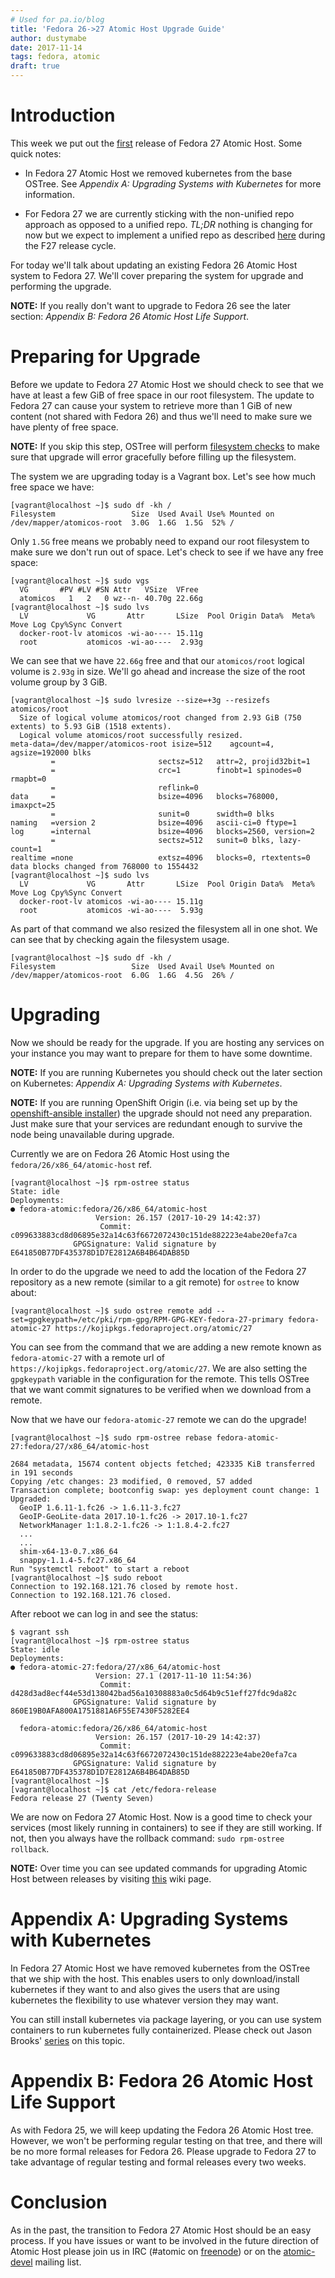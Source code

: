 ```yaml
---
# Used for pa.io/blog
title: 'Fedora 26->27 Atomic Host Upgrade Guide'
author: dustymabe
date: 2017-11-14
tags: fedora, atomic
draft: true
---
```



# Introduction

This week we put out the [first](/blog/2017/11/fedora-atomic-27-features/)
release of Fedora 27 Atomic Host. Some quick notes:

- In Fedora 27 Atomic Host we removed kubernetes from the base OSTree.
  See *Appendix A: Upgrading Systems with Kubernetes* for more
  information.

- For Fedora 27 we are currently sticking with the non-unified repo
  approach as opposed to a unified repo. *TL;DR* nothing is changing
  for now but we expect to implement a unified repo as described 
  [here](http://www.projectatomic.io/blog/2017/06/future-plans-for-fedora-atomic-release-life-cycle/)
  during the F27 release cycle.

For today we'll talk about updating an existing Fedora 26 Atomic Host 
system to Fedora 27. We'll cover preparing the system for upgrade and
performing the upgrade.

**NOTE:** If you really don't want to upgrade to Fedora 26 see the
          later section: *Appendix B: Fedora 26 Atomic Host Life Support*.

# Preparing for Upgrade

Before we update to Fedora 27 Atomic Host we should check to
see that we have at least a few GiB of free space in our root
filesystem. The update to Fedora 27 can cause your system to
retrieve more than 1 GiB of new content (not shared with Fedora
26) and thus we'll need to make sure we have plenty of free space.

**NOTE:** If you skip this step, OSTree will perform
          [filesystem checks](https://github.com/ostreedev/ostree/pull/987)
          to make sure that upgrade will error gracefully before filling
          up the filesystem.

The system we are upgrading today is a Vagrant box. Let's see how
much free space we have:

```nohighlight
[vagrant@localhost ~]$ sudo df -kh /
Filesystem                 Size  Used Avail Use% Mounted on
/dev/mapper/atomicos-root  3.0G  1.6G  1.5G  52% /
```

Only `1.5G` free means we probably need to expand our root filesystem
to make sure we don't run out of space. Let's check to see if we have
any free space:

```nohighlight
[vagrant@localhost ~]$ sudo vgs
  VG       #PV #LV #SN Attr   VSize  VFree 
  atomicos   1   2   0 wz--n- 40.70g 22.66g
[vagrant@localhost ~]$ sudo lvs
  LV             VG       Attr       LSize  Pool Origin Data%  Meta%  Move Log Cpy%Sync Convert
  docker-root-lv atomicos -wi-ao---- 15.11g                                                    
  root           atomicos -wi-ao----  2.93g
```

We can see that we have `22.66g` free and that our `atomicos/root`
logical volume is `2.93g` in size. We'll go ahead and increase the
size of the root volume group by 3 GiB.

```nohighlight
[vagrant@localhost ~]$ sudo lvresize --size=+3g --resizefs atomicos/root
  Size of logical volume atomicos/root changed from 2.93 GiB (750 extents) to 5.93 GiB (1518 extents).
  Logical volume atomicos/root successfully resized.
meta-data=/dev/mapper/atomicos-root isize=512    agcount=4, agsize=192000 blks
         =                       sectsz=512   attr=2, projid32bit=1
         =                       crc=1        finobt=1 spinodes=0 rmapbt=0
         =                       reflink=0
data     =                       bsize=4096   blocks=768000, imaxpct=25
         =                       sunit=0      swidth=0 blks
naming   =version 2              bsize=4096   ascii-ci=0 ftype=1
log      =internal               bsize=4096   blocks=2560, version=2
         =                       sectsz=512   sunit=0 blks, lazy-count=1
realtime =none                   extsz=4096   blocks=0, rtextents=0
data blocks changed from 768000 to 1554432
[vagrant@localhost ~]$ sudo lvs
  LV             VG       Attr       LSize  Pool Origin Data%  Meta%  Move Log Cpy%Sync Convert
  docker-root-lv atomicos -wi-ao---- 15.11g                                                    
  root           atomicos -wi-ao----  5.93g
```

As part of that command we also resized the filesystem all in one shot.
We can see that by checking again the filesystem usage.

```nohighlight
[vagrant@localhost ~]$ sudo df -kh /
Filesystem                 Size  Used Avail Use% Mounted on
/dev/mapper/atomicos-root  6.0G  1.6G  4.5G  26% /
```

# Upgrading

Now we should be ready for the upgrade. If you are hosting any services
on your instance you may want to prepare for them to have some downtime.

**NOTE:** If you are running Kubernetes you should check out the later
          section on Kubernetes: *Appendix A: Upgrading Systems with Kubernetes*.

**NOTE:** If you are running OpenShift Origin (i.e. via being set up
          by the
          [openshift-ansible installer](http://www.projectatomic.io/blog/2016/12/part1-install-origin-on-f25-atomic-host/))
          the upgrade should not need any preparation. Just make sure that
          your services are redundant enough to survive the node being
          unavailable during upgrade.

Currently we are on Fedora 26 Atomic Host using the
`fedora/26/x86_64/atomic-host` ref.

```nohighlight
[vagrant@localhost ~]$ rpm-ostree status
State: idle
Deployments:
● fedora-atomic:fedora/26/x86_64/atomic-host
                   Version: 26.157 (2017-10-29 14:42:37)
                    Commit: c099633883cd8d06895e32a14c63f6672072430c151de882223e4abe20efa7ca
              GPGSignature: Valid signature by E641850B77DF435378D1D7E2812A6B4B64DAB85D
```


In order to do the upgrade we need to add the location of
the Fedora 27 repository as a new remote (similar to a
git remote) for `ostree` to know about:

```nohighlight
[vagrant@localhost ~]$ sudo ostree remote add --set=gpgkeypath=/etc/pki/rpm-gpg/RPM-GPG-KEY-fedora-27-primary fedora-atomic-27 https://kojipkgs.fedoraproject.org/atomic/27
```

You can see from the command that we are adding a new remote known as
`fedora-atomic-27` with a remote url of `https://kojipkgs.fedoraproject.org/atomic/27`.
We are also setting the `gpgkeypath` variable in the configuration for
the remote. This tells OSTree that we want commit signatures to be
verified when we download from a remote. 

Now that we have our `fedora-atomic-27` remote we can do the upgrade!

```nohighlight
[vagrant@localhost ~]$ sudo rpm-ostree rebase fedora-atomic-27:fedora/27/x86_64/atomic-host

2684 metadata, 15674 content objects fetched; 423335 KiB transferred in 191 seconds                                                                                                                                                          
Copying /etc changes: 23 modified, 0 removed, 57 added
Transaction complete; bootconfig swap: yes deployment count change: 1
Upgraded:
  GeoIP 1.6.11-1.fc26 -> 1.6.11-3.fc27
  GeoIP-GeoLite-data 2017.10-1.fc26 -> 2017.10-1.fc27
  NetworkManager 1:1.8.2-1.fc26 -> 1:1.8.4-2.fc27
  ...
  ...
  shim-x64-13-0.7.x86_64
  snappy-1.1.4-5.fc27.x86_64
Run "systemctl reboot" to start a reboot
[vagrant@localhost ~]$ sudo reboot 
Connection to 192.168.121.76 closed by remote host.
Connection to 192.168.121.76 closed.
```

After reboot we can log in and see the status:

```nohighlight
$ vagrant ssh
[vagrant@localhost ~]$ rpm-ostree status
State: idle
Deployments:
● fedora-atomic-27:fedora/27/x86_64/atomic-host
                   Version: 27.1 (2017-11-10 11:54:36)
                    Commit: d428d3ad8ecf44e53d138042bad56a10308883a0c5d64b9c51eff27fdc9da82c
              GPGSignature: Valid signature by 860E19B0AFA800A1751881A6F55E7430F5282EE4

  fedora-atomic:fedora/26/x86_64/atomic-host
                   Version: 26.157 (2017-10-29 14:42:37)
                    Commit: c099633883cd8d06895e32a14c63f6672072430c151de882223e4abe20efa7ca
              GPGSignature: Valid signature by E641850B77DF435378D1D7E2812A6B4B64DAB85D
[vagrant@localhost ~]$ 
[vagrant@localhost ~]$ cat /etc/fedora-release 
Fedora release 27 (Twenty Seven)
```

We are now on Fedora 27 Atomic Host. Now is a good time to check your
services (most likely running in containers) to see if they are still
working. If not, then you always have the rollback command: `sudo
rpm-ostree rollback`.

**NOTE:** Over time you can see updated commands for upgrading Atomic
          Host between releases by visiting [this](https://fedoraproject.org/wiki/Atomic_Host_upgrade)
          wiki page.

# Appendix A: Upgrading Systems with Kubernetes

In Fedora 27 Atomic Host we have removed kubernetes from the OSTree
that we ship with the host. This enables users to only download/install
kubernetes if they want to and also gives the users that are using
kubernetes the flexibility to use whatever version they may want. 

You can still install kubernetes via package layering, or you can use
system containers to run kubernetes fully containerized. Please check
out Jason Brooks' [series](link) on this topic.

# Appendix B: Fedora 26 Atomic Host Life Support

As with Fedora 25, we will keep updating the Fedora 26 Atomic Host tree.
However, we won't be performing regular testing on that tree, and there will
be no more formal releases for Fedora 26. Please upgrade to Fedora 27 to
take advantage of regular testing and formal releases every two weeks.

# Conclusion

As in the past, the transition to Fedora 27 Atomic Host should be an
easy process. If you have issues or want to be involved in the future
direction of Atomic Host please join us in IRC (#atomic on 
[freenode](https://freenode.net/)) or on the
[atomic-devel](https://lists.projectatomic.io/mailman/listinfo/atomic-devel)
mailing list.
